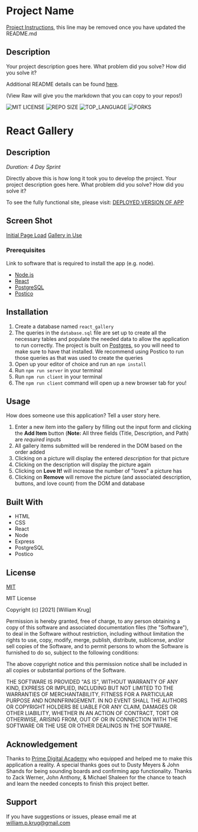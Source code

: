 # Project Name

[Project Instructions](./INSTRUCTIONS.md), this line may be removed once you have updated the README.md

## Description

Your project description goes here. What problem did you solve? How did you solve it?

Additional README details can be found [here](https://github.com/PrimeAcademy/readme-template/blob/master/README.md).

(View Raw will give you the markdown that you can copy to your repos!)

![MIT LICENSE](https://img.shields.io/github/license/William-Krug/react-gallery.svg?style=flat-square)
![REPO SIZE](https://img.shields.io/github/repo-size/William-Krug/react-gallery.svg?style=flat-square)
![TOP_LANGUAGE](https://img.shields.io/github/languages/top/William-Krug/react-gallery.svg?style=flat-square)
![FORKS](https://img.shields.io/github/forks/William-Krug/react-gallery.svg?style=social)

# React Gallery

## Description

_Duration: 4 Day Sprint_

Directly above this is how long it took you to develop the project. Your project description goes here. What problem did you solve? How did you solve it?

To see the fully functional site, please visit: [DEPLOYED VERSION OF APP](www.heroku.com)

## Screen Shot

[Initial Page Load]('images/base_mode.png')
[Gallery in Use]('images/loves_descriptions.png')

### Prerequisites

Link to software that is required to install the app (e.g. node).

- [Node.js](https://nodejs.org/en/)
- [React](https://reactjs.org/)
- [PostgreSQL](https://www.postgresql.org)
- [Postico](https://eggerapps.at/postico/)

## Installation

1. Create a database named `react_gallery`
2. The queries in the `database.sql` file are set up to create all the necessary tables and populate the needed data to allow the application to run correctly. The project is built on [Postgres](https://www.postgresql.org/download/), so you will need to make sure to have that installed. We recommend using Postico to run those queries as that was used to create the queries
3. Open up your editor of choice and run an `npm install`
4. Run `npm run server` in your terminal
5. Run `npm run client` in your terminal
6. The `npm run client` command will open up a new browser tab for you!

## Usage

How does someone use this application? Tell a user story here.

1. Enter a new item into the gallery by filling out the input form and clicking the **Add Item** button
   (**Note:** All three fields (Title, Description, and Path) are _required_ inputs
2. All gallery items submitted will be rendered in the DOM based on the order added
3. Clicking on a picture will display the entered _description_ for that picture
4. Clicking on the description will display the picture again
5. Clicking on **Love It!** will increase the number of "loves" a picture has
6. Clicking on **Remove** will remove the picture (and associated description, buttons, and love count) from the DOM and database

## Built With

- HTML
- CSS
- React
- Node
- Express
- PostgreSQL
- Postico

## License

[MIT](https://choosealicense.com/licenses/mit/)

MIT License

Copyright (c) [2021] [William Krug]

Permission is hereby granted, free of charge, to any person obtaining a copy
of this software and associated documentation files (the "Software"), to deal
in the Software without restriction, including without limitation the rights
to use, copy, modify, merge, publish, distribute, sublicense, and/or sell
copies of the Software, and to permit persons to whom the Software is
furnished to do so, subject to the following conditions:

The above copyright notice and this permission notice shall be included in all
copies or substantial portions of the Software.

THE SOFTWARE IS PROVIDED "AS IS", WITHOUT WARRANTY OF ANY KIND, EXPRESS OR
IMPLIED, INCLUDING BUT NOT LIMITED TO THE WARRANTIES OF MERCHANTABILITY,
FITNESS FOR A PARTICULAR PURPOSE AND NONINFRINGEMENT. IN NO EVENT SHALL THE
AUTHORS OR COPYRIGHT HOLDERS BE LIABLE FOR ANY CLAIM, DAMAGES OR OTHER
LIABILITY, WHETHER IN AN ACTION OF CONTRACT, TORT OR OTHERWISE, ARISING FROM,
OUT OF OR IN CONNECTION WITH THE SOFTWARE OR THE USE OR OTHER DEALINGS IN THE
SOFTWARE.

## Acknowledgement

Thanks to [Prime Digital Academy](www.primeacademy.io) who equipped and helped me to make this application a reality. A special thanks goes out to Dusty Meyers & John Shands for being sounding boards and confirming app functionality. Thanks to Zack Werner, John Anthony, & Michael Shaleen for the chance to teach and learn the needed concepts to finish this project better.

## Support

If you have suggestions or issues, please email me at [william.p.krug@gmail.com](william.p.krug@gmail.com)
